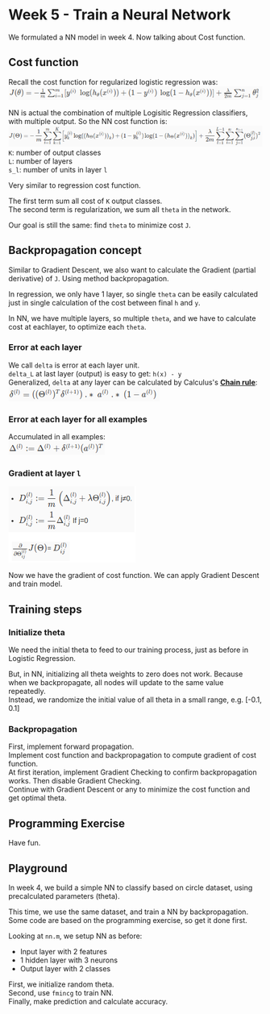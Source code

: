 # Week 5 - Train a Neural Network

We formulated a NN model in week 4. Now talking about Cost function.

## Cost function

Recall the cost function for regularized logistic regression was:  
![logistic-regression-costfunction](logistic-regression-costfunction.png)

NN is actual the combination of multiple Logisitic Regression classifiers, with multiple output. So the NN cost function is:  
![Cost function](nn-costfunction.png)  
`K`: number of output classes  
`L`: number of layers  
`s_l`: number of units in layer `l`  

Very similar to regression cost function.

The first term sum all cost of `K` output classes.  
The second term is regularization, we sum all `theta` in the network.

Our goal is still the same: find `theta` to minimize cost `J`.

## Backpropagation concept

Similar to Gradient Descent, we also want to calculate the Gradient (partial derivative) of `J`. Using method backpropagation.

In regression, we only have 1 layer, so single `theta` can be easily calculated just in single calculation of the cost between final `h` and `y`.

In NN, we have multiple layers, so multiple `theta`, and we have to calculate cost at eachlayer, to optimize each `theta`.

### Error at each layer

We call `delta` is error at each layer unit.  
`delta_L` at last layer (output) is easy to get: `h(x) - y`  
Generalized, `delta` at any layer can be calculated by Calculus's [**Chain rule**](https://en.wikipedia.org/wiki/Chain_rule):  
![delta](delta-chain-rule.png)

### Error at each layer for all examples

Accumulated in all examples:  
![delta all](delta-all-examples.png)

### Gradient at layer `l`

![gradient](gradient-layer.png)

Now we have the gradient of cost function. We can apply Gradient Descent and train model.

## Training steps

### Initialize theta

We need the initial theta to feed to our training process, just as before in Logistic Regression.

But, in NN, initializing all theta weights to zero does not work. Because when we backpropagate, all nodes will update to the same value repeatedly.  
Instead, we randomize the initial value of all theta in a small range, e.g. [-0.1, 0.1]

### Backpropagation

First, implement forward propagation.  
Implement cost function and backpropagation to compute gradient of cost function.  
At first iteration, implement Gradient Checking to confirm backpropagation works. Then disable Gradient Checking.  
Continue with Gradient Descent or any to minimize the cost function and get optimal theta.

## Programming Exercise

Have fun.

## Playground

In week 4, we build a simple NN to classify based on circle dataset, using precalculated parameters (theta).

This time, we use the same dataset, and train a NN by backpropagation. Some code are based on the programming exercise, so get it done first.

Looking at `nn.m`, we setup NN as before:

- Input layer with 2 features
- 1 hidden layer with 3 neurons
- Output layer with 2 classes

First, we initialize random theta.  
Second, use `fmincg` to train NN.  
Finally, make prediction and calculate accuracy.
